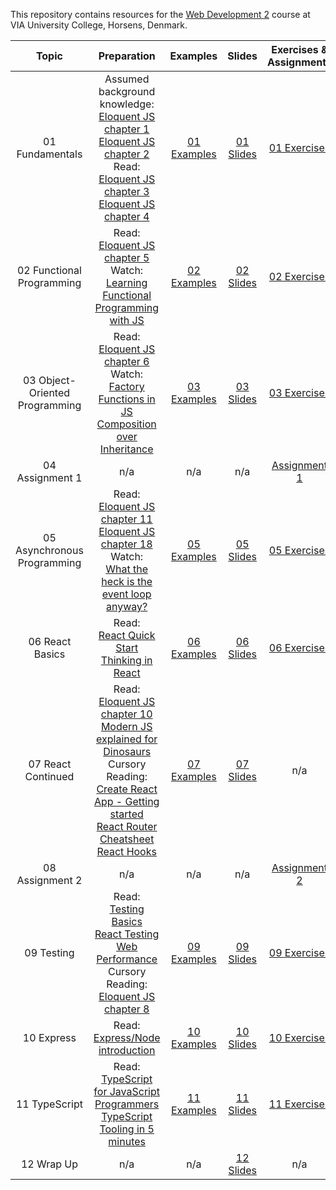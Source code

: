 This repository contains resources for the [Web Development 2](https://en.via.dk/tmh-courses/web-development-2?education=ict) course at VIA University College, Horsens, Denmark.

|             Topic              |                                                                                                                                                                                                                                                          Preparation                                                                                                                                                                                                                                                           |                                                Examples                                                 |                                                      Slides                                                       |                                          Exercises & Assignments                                          |
| :----------------------------: | :----------------------------------------------------------------------------------------------------------------------------------------------------------------------------------------------------------------------------------------------------------------------------------------------------------------------------------------------------------------------------------------------------------------------------------------------------------------------------------------------------------------------------: | :-----------------------------------------------------------------------------------------------------: | :---------------------------------------------------------------------------------------------------------------: | :-------------------------------------------------------------------------------------------------------: |
|        01 Fundamentals         |                                                                                 Assumed background knowledge:<br>[Eloquent JS chapter 1](https://eloquentjavascript.net/01_values.html) <br> [Eloquent JS chapter 2](https://eloquentjavascript.net/02_program_structure.html)<br>Read:<br> [Eloquent JS chapter 3](https://eloquentjavascript.net/03_functions.html)<br> [Eloquent JS chapter 4](https://eloquentjavascript.net/04_data.html)                                                                                 |         [01 Examples](https://github.com/KasperKnop/WEB2/tree/main/01%20Fundamentals/examples)          | [01 Slides](https://docs.google.com/presentation/d/1Pt7p_jVs_f19y2Brz2vfnDHysALUBBTZT4TvyD3ke6k/edit?usp=sharing) |         [01 Exercises](https://github.com/KasperKnop/WEB2/blob/main/01%20Fundamentals/README.md)          |
|   02 Functional Programming    |                                                                                                                                                                          Read:<br>[Eloquent JS chapter 5](https://eloquentjavascript.net/05_higher_order.html) <br> Watch:<br>[Learning Functional Programming with JS](https://youtu.be/e-5obm1G_FY)                                                                                                                                                                          |   [02 Examples](https://github.com/KasperKnop/WEB2/tree/main/02%20Functional%20Programming/examples)    | [02 Slides](https://docs.google.com/presentation/d/120lyQV8o8p3Ndbv6Fmr3NF17uf609U2DLg2YBU5hcC0/edit?usp=sharing) |   [02 Exercises](https://github.com/KasperKnop/WEB2/blob/main/02%20Functional%20Programming/README.md)    |
| 03 Object-Oriented Programming |                                                                                                                                                     Read:<br>[Eloquent JS chapter 6](https://eloquentjavascript.net/06_object.html) <br> Watch:<br>[Factory Functions in JS](https://youtu.be/ImwrezYhw4w)<br>[Composition over Inheritance](https://youtu.be/wfMtDGfHWpA)                                                                                                                                                     | [03 Examples](https://github.com/KasperKnop/WEB2/tree/main/03%20Object-Oriented%20Programming/examples) | [03 Slides](https://docs.google.com/presentation/d/1A7b7sQONUwwPSoU4JQPGJ7zcmgCOn0R3UCFO721XaQE/edit?usp=sharing) | [03 Exercises](https://github.com/KasperKnop/WEB2/blob/main/03%20Object-Oriented%20Programming/README.md) |
|        04 Assignment 1         |                                                                                                                                                                                                                                                              n/a                                                                                                                                                                                                                                                               |                                                   n/a                                                   |                                                        n/a                                                        |        [Assignment 1](https://github.com/KasperKnop/WEB2/blob/main/04%20Assignment%201/README.md)         |
|  05 Asynchronous Programming   |                                                                                                                                        Read:<br>[Eloquent JS chapter 11](https://eloquentjavascript.net/11_async.html) <br>[Eloquent JS chapter 18](https://eloquentjavascript.net/18_http.html) <br> Watch:<br>[What the heck is the event loop anyway?](https://youtu.be/8aGhZQkoFbQ)                                                                                                                                        |  [05 Examples](https://github.com/KasperKnop/WEB2/tree/main/05%20Asynchronous%20Programming/examples)   | [05 Slides](https://docs.google.com/presentation/d/1Ub44_nMvruR8rNXBL7uZJm41lZn0X-GOLY92LHl2BAg/edit?usp=sharing) |  [05 Exercises](https://github.com/KasperKnop/WEB2/blob/main/05%20Asynchronous%20Programming/README.md)   |
|        06 React Basics         |                                                                                                                                                                                                   Read:<br>[React Quick Start](https://react.dev/learn) <br> [Thinking in React](https://react.dev/learn/thinking-in-react)                                                                                                                                                                                                    |        [06 Examples](https://github.com/KasperKnop/WEB2/tree/main/06%20React%20Basics/examples)         | [06 Slides](https://docs.google.com/presentation/d/1nYdj828juqxQCgGaTA3f9A4a7MHNKdK9NCvq_jYeH_s/edit?usp=sharing) |        [06 Exercises](https://github.com/KasperKnop/WEB2/blob/main/06%20React%20Basics/README.md)         |
|       07 React Continued       | Read:<br>[Eloquent JS chapter 10](https://eloquentjavascript.net/10_modules.html) <br> [Modern JS explained for Dinosaurs](https://medium.com/the-node-js-collection/modern-javascript-explained-for-dinosaurs-f695e9747b70) <br> Cursory Reading:<br> [Create React App - Getting started](https://create-react-app.dev/docs/getting-started/) <br> [React Router Cheatsheet](https://www.codecademy.com/learn/learn-react-router/modules/learn-react-router/cheatsheet) <br>[React Hooks](https://react.dev/reference/react) |       [07 Examples](https://github.com/KasperKnop/WEB2/tree/main/07%20React%20Continued/examples)       | [07 Slides](https://docs.google.com/presentation/d/12qeTjSsr5jEbi0Pggba5-XgHfZWVMNDWvM6Lh8lw0Es/edit?usp=sharing) |                                                    n/a                                                    |
|        08 Assignment 2         |                                                                                                                                                                                                                                                              n/a                                                                                                                                                                                                                                                               |                                                   n/a                                                   |                                                        n/a                                                        |        [Assignment 2](https://github.com/KasperKnop/WEB2/blob/main/08%20Assignment%202/README.md)         |
|           09 Testing           |                                                               Read:<br>[Testing Basics](https://www.theodinproject.com/lessons/node-path-javascript-testing-basics) <br> [React Testing](https://testing-library.com/docs/react-testing-library/intro/) <br> [Web Performance](https://developer.mozilla.org/en-US/docs/Learn/Performance/What_is_web_performance) <br>Cursory Reading:<br>[Eloquent JS chapter 8](https://eloquentjavascript.net/08_error.html)                                                               |            [09 Examples](https://github.com/KasperKnop/WEB2/tree/main/09%20Testing/examples)            | [09 Slides](https://docs.google.com/presentation/d/1GLVVf1-iOrw8hMOcpzNoJPa0RvMQ1g0NEag-81xvSWg/edit?usp=sharing) |            [09 Exercises](https://github.com/KasperKnop/WEB2/blob/main/09%20Testing/README.md)            |
|           10 Express           |                                                                                                                                                                                                  Read:<br>[Express/Node introduction](https://developer.mozilla.org/en-US/docs/Learn/Server-side/Express_Nodejs/Introduction)                                                                                                                                                                                                  |            [10 Examples](https://github.com/KasperKnop/WEB2/tree/main/10%20Express/examples)            | [10 Slides](https://docs.google.com/presentation/d/19UwYMfMKxDOjCxtyK72N2XOQsNy7RGYIUjJgZXwbotM/edit?usp=sharing) |            [10 Exercises](https://github.com/KasperKnop/WEB2/blob/main/10%20Express/README.md)            |
|         11 TypeScript          |                                                                                                                                     Read:<br>[TypeScript for JavaScript Programmers](https://www.typescriptlang.org/docs/handbook/typescript-in-5-minutes.html) <br> [TypeScript Tooling in 5 minutes](https://www.typescriptlang.org/docs/handbook/typescript-tooling-in-5-minutes.html)                                                                                                                                      |          [11 Examples](https://github.com/KasperKnop/WEB2/tree/main/11%20TypeScript/examples)           | [11 Slides](https://docs.google.com/presentation/d/1NFNHM4ysZTpion09mpz5NVHBnVVIOkp3K3U1Zo2Ms7c/edit?usp=sharing) |          [11 Exercises](https://github.com/KasperKnop/WEB2/blob/main/11%20TypeScript/README.md)           |
|           12 Wrap Up           |                                                                                                                                                                                                                                                              n/a                                                                                                                                                                                                                                                               |                                                   n/a                                                   | [12 Slides](https://docs.google.com/presentation/d/1YkFWsJ6v6_f1i2Gjk3EW0G6636LVzk7iQ0jUL1gtqHo/edit?usp=sharing) |                                                    n/a                                                    |
